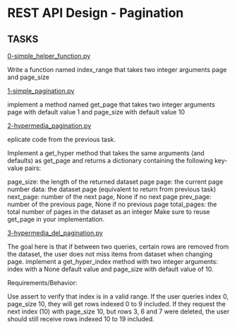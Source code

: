 # REST API Design - Pagination


## TASKS

[0-simple_helper_function.py](https://linktodocumentation)

Write a function named index_range that takes two integer arguments page and page_size

[1-simple_pagination.py](https://linktodocumentation)

implement a method named get_page that takes two integer arguments page with default value 1 and page_size with default value 10

[2-hypermedia_pagination.py](https://linktodocumentation)

eplicate code from the previous task.

Implement a get_hyper method that takes the same arguments (and defaults) as get_page and returns a dictionary containing the following key-value pairs:

page_size: the length of the returned dataset page
page: the current page number
data: the dataset page (equivalent to return from previous task)
next_page: number of the next page, None if no next page
prev_page: number of the previous page, None if no previous page
total_pages: the total number of pages in the dataset as an integer
Make sure to reuse get_page in your implementation.

[3-hypermedia_del_pagination.py](https://linktodocumentation)

The goal here is that if between two queries, certain rows are removed from the dataset, the user does not miss items from dataset when changing page.
implement a get_hyper_index method with two integer arguments: index with a None default value and page_size with default value of 10.


Requirements/Behavior:

Use assert to verify that index is in a valid range.
If the user queries index 0, page_size 10, they will get rows indexed 0 to 9 included.
If they request the next index (10) with page_size 10, but rows 3, 6 and 7 were deleted, the user should still receive rows indexed 10 to 19 included.
